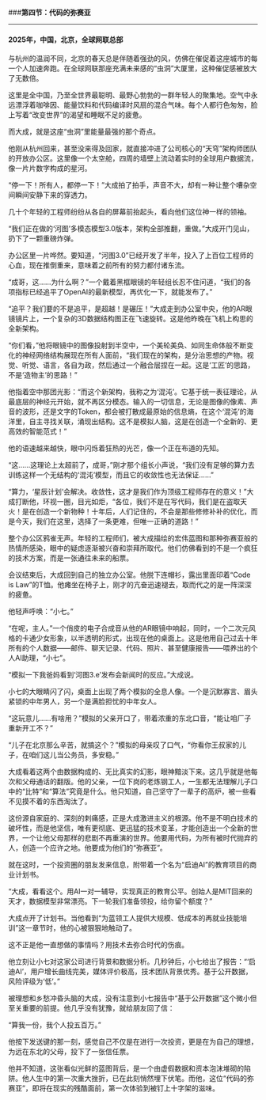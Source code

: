 ###**第四节：代码的弥赛亚**

---

#### **2025年，中国，北京，全球网联总部**

与杭州的温润不同，北京的春天总是伴随着强劲的风，仿佛在催促着这座城市的每一个人加速奔跑。在全球网联那座充满未来感的“虫洞”大厦里，这种催促感被放大了无数倍。

这里是全中国，乃至全世界最聪明、最野心勃勃的一群年轻人的聚集地。空气中永远漂浮着咖啡因、能量饮料和代码编译时风扇的混合气味。每个人都行色匆匆，脸上写着“改变世界”的渴望和睡眠不足的疲惫。

而大成，就是这座“虫洞”里能量最强的那个奇点。

他刚从杭州回来，甚至没来得及回家，就直接冲进了公司核心的“天穹”架构师团队的开放办公区。这里像一个太空舱，四周的墙壁上流动着实时的全球用户数据流，像一片片数字构成的星河。

“停一下！所有人，都停一下！”大成拍了拍手，声音不大，却有一种让整个嘈杂空间瞬间安静下来的穿透力。

几十个年轻的工程师纷纷从各自的屏幕前抬起头，看向他们这位神一样的领袖。

“我们正在做的‘河图’多模态模型3.0版本，架构全部推翻，重做。”大成开门见山，扔下了一颗重磅炸弹。

办公区里一片哗然。要知道，“河图3.0”已经开发了半年，投入了上百位工程师的心血，现在推倒重来，意味着之前所有的努力都付诸东流。

“成哥，这……为什么啊？”一个戴着黑框眼镜的年轻组长忍不住问道，“我们的各项指标已经追平了OpenAI的最新模型，再优化一下，就能发布了。”

“追平？我们要的不是追平，是超越！是碾压！”大成走到办公室中央，他的AR眼镜镜片上，一个复杂的3D数据结构图正在飞速旋转。这是他昨晚在飞机上构思的全新架构。

“你们看，”他将眼镜中的图像投射到半空中，一个美轮美奂、如同生命体般不断变化的神经网络结构展现在所有人面前，“我们现在的架构，是分治思想的产物。视觉、听觉、语言，各自为政，然后通过一个融合层捏在一起。这是‘工匠’的思路，不是‘造物主’的思路！”

他指着空中那团光影：“而这个新架构，我称之为‘混沌’。它基于统一表征理论，从最底层的神经元开始，就不再区分模态。输入的一切信息，无论是图像的像素、声音的波形，还是文字的Token，都会被打散成最原始的信息熵，在这个‘混沌’的海洋里，自主寻找关联，涌现出结构。这不是模拟人脑，这是在创造一个全新的、更高效的智能范式！”

他的语速越来越快，眼中闪烁着狂热的光芒，像一个正在布道的先知。

“这……这理论上太超前了，成哥，”刚才那个组长小声说，“我们没有足够的算力去训练这样一个无结构的‘混沌’模型，而且它的收敛性也无法保证……”

“算力，‘星辰计划’会解决。收敛性，这才是我们作为顶级工程师存在的意义！”大成打断他，环视一圈，目光如炬，“各位，我们不是在写代码，我们是在盗取天火！是在创造一个新物种！十年后，人们记住的，不会是那些修修补补的优化，而是今天，我们在这里，选择了一条更难，但唯一正确的道路！”

整个办公区鸦雀无声。年轻的工程师们，被大成描绘的宏伟蓝图和那种弥赛亚般的热情所感染，眼中的疑虑逐渐被兴奋和崇拜所取代。他们仿佛看到的不是一个疯狂的技术方案，而是一张通往未来的船票。

会议结束后，大成回到自己的独立办公室。他脱下连帽衫，露出里面印着“Code is Law”的T恤。他瘫坐在椅子上，刚才的亢奋迅速褪去，取而代之的是一阵深深的疲惫。

他轻声呼唤：“小七。”

“在呢，主人。”一个俏皮的电子合成音从他的AR眼镜中响起，同时，一个二次元风格的卡通少女形象，以半透明的形式，出现在他的桌面上。这是他用自己过去十年所有的个人数据——邮件、聊天记录、代码、照片、甚至健康报告——喂养出的个人AI助理，“小七”。

“模拟一下我爸妈看到‘河图3.e’发布会新闻时的反应。”大成说。

小七的大眼睛闪了闪，桌面上出现了两个模拟的全息人像。一个是沉默寡言、眉头紧锁的中年男人，另一个是满脸担忧的中年女人。

“这玩意儿……有啥用？”模拟的父亲开口了，带着浓重的东北口音，“能让咱厂子重新开工不？”

“儿子在北京那么辛苦，就搞这个？”模拟的母亲叹了口气，“你看你王叔家的儿子，在咱们这儿当公务员，多安稳。”

大成看着这两个由数据构成的、无比真实的幻影，眼神黯淡下来。这几乎就是他每次和父母通话的翻版。他的父亲，一位下岗的老炼钢工人，一生都无法理解儿子口中的“比特”和“算法”究竟是什么。他只知道，自己坚守了一辈子的高炉，被一些看不见摸不着的东西淘汰了。

这份源自家庭的、深刻的刺痛感，正是大成激进主义的根源。他不是不明白技术的破坏性，而是他坚信，唯有更彻底、更迅猛的技术变革，才能创造出一个全新的世界，一个让他父母那样的悲剧不再重演的世界。他要用代码，为所有被时代抛弃的人，创造一个应许之地。他要成为他们的“弥赛亚”。

就在这时，一个投资圈的朋友发来信息，附带着一个名为“启迪AI”的教育项目的商业计划书。

“大成，看看这个。用AI一对一辅导，实现真正的教育公平。创始人是MIT回来的天才，数据模型非常漂亮。下一轮我们准备领投，给你留个额度？”

大成点开了计划书。当他看到“为蓝领工人提供大规模、低成本的再就业技能培训”这一章节时，他的心被狠狠地触动了。

这不正是他一直想做的事情吗？用技术去弥合时代的伤痕。

他立刻让小七对这家公司进行背景和数据分析。几秒钟后，小七给出了报告：“‘启迪AI’，用户增长曲线完美，媒体评价极高，技术团队背景优秀。基于公开数据，风险评级为‘低’。”

被理想和乡愁冲昏头脑的大成，没有注意到小七报告中“基于公开数据”这个微小但至关重要的前提。他几乎没有犹豫，就给朋友回了信：

“算我一份，我个人投五百万。”

他按下发送键的那一刻，感觉自己不仅是在进行一次投资，更是在为自己的理想，为远在东北的父母，投下了一张信任票。

他并不知道，这张看似光鲜的蓝图背后，是一个由虚假数据和资本泡沫堆砌的陷阱。他人生中的第一次重大挫折，已在此刻悄然埋下伏笔。而他，这位“代码的弥赛亚”，即将在现实的残酷面前，第一次体验到被钉上十字架的滋味。
